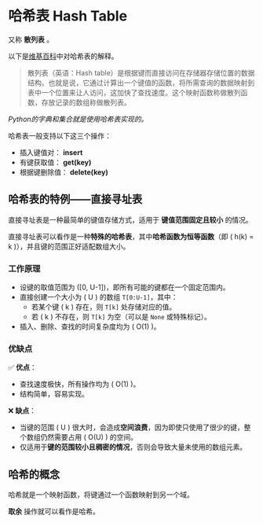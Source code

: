 # 哈希表 Hash Table

又称 **散列表** 。  

以下是[维基百科](https://zh.wikipedia.org/wiki/%E5%93%88%E5%B8%8C%E8%A1%A8)中对哈希表的解释。  
> 散列表（英语：Hash table）是根据键而直接访问在存储器存储位置的数据结构。也就是说，它通过计算出一个键值的函数，将所需查询的数据映射到表中一个位置来让人访问，这加快了查找速度。这个映射函数称做散列函数，存放记录的数组称做散列表。  

*Python的字典和集合就是使用哈希表实现的。*  

哈希表一般支持以下这三个操作：
- 插入键值对： **insert**
- 有键获取值： **get(key)**
- 根据键删除值： **delete(key)**

## 哈希表的特例——直接寻址表

直接寻址表是一种最简单的键值存储方式，适用于 **键值范围固定且较小** 的情况。  

直接寻址表可以看作是一种**特殊的哈希表**，其中**哈希函数为恒等函数**（即 \( h(k) = k \)），并且键的范围正好适配数组大小。

### 工作原理
- 设键的取值范围为 \([0, U-1]\)，即所有可能的键都在一个固定范围内。
- 直接创建一个大小为 \( U \) 的数组 `T[0:U-1]`，其中：
  - 若某个键 \( k \) 存在，则 `T[k]` 处存储对应的值。
  - 若 \( k \) 不存在，则 `T[k]` 为空（可以是 `None` 或特殊标记）。
- 插入、删除、查找的时间复杂度均为 \( O(1) \)。

### 优缺点
✅ **优点**：
- 查找速度极快，所有操作均为 \( O(1) \)。
- 结构简单，容易实现。

❌ **缺点**：
- 当键的范围 \( U \) 很大时，会造成**空间浪费**，因为即使只使用了很少的键，整个数组仍然需要占用 \( O(U) \) 的空间。
- 仅适用于**键的范围较小且稠密的情况**，否则会导致大量未使用的数组元素。


## 哈希的概念

哈希就是一个映射函数，将键通过一个函数映射到另一个域。  

**取余** 操作就可以看作是哈希。  